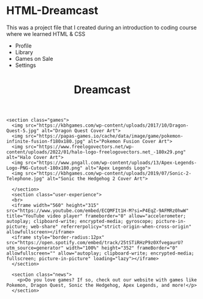# HTML-Dreamcast
This was a project file that I created during an introduction to coding course where we learned HTML &amp; CSS
<!DOCTYPE html>
<html lang="en">
<head>
  <meta charset="UTF-8">
  <title>DreamCast App</title>
  <link rel="stylesheet" href="CSS.css">
</head>
<body>
  <main class="grid">
  <nav class="left nav">
    <ul>
    <li>Profile</li>
    <li>Library</li>
    <li>Games on Sale</li>
    <li>Settings</li>
    </ul>
    </nav>
 <header class="title">
    <h1>Dreamcast</h1>
    </header>
    
    <section class="games">
      <img src="https://kbhgames.com/wp-content/uploads/2017/10/Dragon-Quest-5.jpg" alt="Dragon Quest Cover Art">
      <img src="https://papas-games.io/cache/data/image/game/pokemon-infinite-fusion-f180x180.jpg" alt="Pokemon Fusion Cover Art">
      <img src="https://www.freelogovectors.net/wp-content/uploads/2022/01/halo-logo-freelogovectors.net_-180x29.png" alt="Halo Cover Art">
      <img src="https://www.pngall.com/wp-content/uploads/13/Apex-Legends-Logo-PNG-Cutout-180x180.png" alt="Apex Legends Logo">
      <img src="https://kbhgames.com/wp-content/uploads/2019/07/Sonic-2-Telephone.jpg" alt="Sonic the Hedgehog 2 Cover Art">
      
      </section>
      <section class="user-experience">
      <br>  
      <iframe width="560" height="315" src="https://www.youtube.com/embed/ECQMFIt1H-M?si=P4EqZ-9AFMRz0hwW" title="YouTube video player" frameborder="0" allow="accelerometer; autoplay; clipboard-write; encrypted-media; gyroscope; picture-in-picture; web-share" referrerpolicy="strict-origin-when-cross-origin" allowfullscreen></iframe>
      <iframe style="border-radius:12px" src="https://open.spotify.com/embed/track/25tSTiRHzP9z0XfvegaurU?utm_source=generator" width="100%" height="352" frameBorder="0" allowfullscreen="" allow="autoplay; clipboard-write; encrypted-media; fullscreen; picture-in-picture" loading="lazy"></iframe>
      </section>
      
      <section class="news">
        <p>Do you love games? If so, check out our website with games like Pokemon, Dragon Quest, Sonic the Hedgehog, Apex Legends, and more!</p> 
      </section>
      
  </main>
  
</body>
</html>
